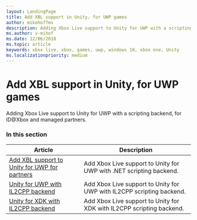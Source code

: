 ```yaml
---
layout: LandingPage
title: Add XBL support in Unity, for UWP games
author: mikehoffms
description: Adding Xbox Live support to Unity for UWP with a scripting backend, for ID@Xbox and managed partners.
ms.author: v-mihof
ms.date: 12/06/2018
ms.topic: article
keywords: xbox live, xbox, games, uwp, windows 10, xbox one, Unity
ms.localizationpriority: medium
---
```


# Add XBL support in Unity, for UWP games

Adding Xbox Live support to Unity for UWP with a scripting backend, for ID@Xbox and managed partners.


### In this section

| Article | Description |
|---------|-------------|
| [Add XBL support to Unity for UWP for partners](partner-add-xbox-live-to-unity-uwp.md) | Add Xbox Live support to Unity for UWP with .NET scripting backend. |
| [Unity for UWP with IL2CPP backend](partner-unity-uwp-il2cpp.md) | Add Xbox Live support to Unity for UWP with IL2CPP scripting backend. |
| [Unity for XDK with IL2CPP backend](partner-unity-xdk-il2cpp.md) | Add Xbox Live support to Unity for XDK with IL2CPP scripting backend. |
